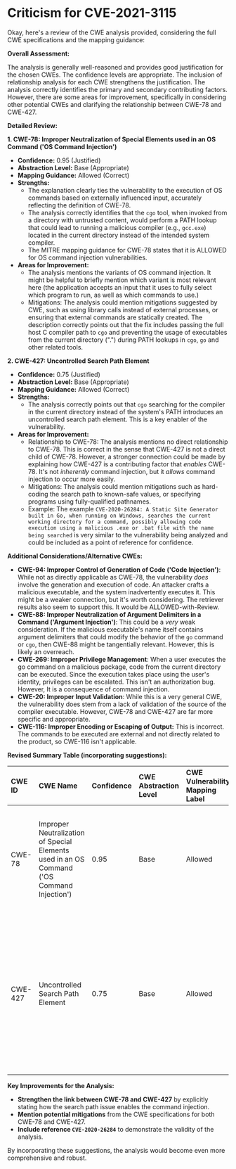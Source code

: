 # Criticism for CVE-2021-3115

Okay, here's a review of the CWE analysis provided, considering the full CWE specifications and the mapping guidance:

**Overall Assessment:**

The analysis is generally well-reasoned and provides good justification for the chosen CWEs. The confidence levels are appropriate. The inclusion of relationship analysis for each CWE strengthens the justification. The analysis correctly identifies the primary and secondary contributing factors. However, there are some areas for improvement, specifically in considering other potential CWEs and clarifying the relationship between CWE-78 and CWE-427.

**Detailed Review:**

**1. CWE-78: Improper Neutralization of Special Elements used in an OS Command ('OS Command Injection')**

*   **Confidence:** 0.95 (Justified)
*   **Abstraction Level:** Base (Appropriate)
*   **Mapping Guidance:** Allowed (Correct)
*   **Strengths:**
    *   The explanation clearly ties the vulnerability to the execution of OS commands based on externally influenced input, accurately reflecting the definition of CWE-78.
    *   The analysis correctly identifies that the `cgo` tool, when invoked from a directory with untrusted content, would perform a PATH lookup that could lead to running a malicious compiler (e.g., `gcc.exe`) located in the current directory instead of the intended system compiler.
    *   The MITRE mapping guidance for CWE-78 states that it is ALLOWED for OS command injection vulnerabilities.
*   **Areas for Improvement:**
    *   The analysis mentions the variants of OS command injection.  It might be helpful to briefly mention which variant is most relevant here (the application accepts an input that it uses to fully select which program to run, as well as which commands to use.)
    *   Mitigations: The analysis could mention mitigations suggested by CWE, such as using library calls instead of external processes, or ensuring that external commands are statically created. The description correctly points out that the fix includes passing the full host C compiler path to `cgo` and preventing the usage of executables from the current directory (".") during PATH lookups in `cgo`, `go` and other related tools.

**2. CWE-427: Uncontrolled Search Path Element**

*   **Confidence:** 0.75 (Justified)
*   **Abstraction Level:** Base (Appropriate)
*   **Mapping Guidance:** Allowed (Correct)
*   **Strengths:**
    *   The analysis correctly points out that `cgo` searching for the compiler in the current directory instead of the system's PATH introduces an uncontrolled search path element. This is a key enabler of the vulnerability.
*   **Areas for Improvement:**
    *   Relationship to CWE-78: The analysis mentions no direct relationship to CWE-78. This is correct in the sense that CWE-427 is not a direct child of CWE-78. However, a stronger connection could be made by explaining how CWE-427 is a contributing factor that *enables* CWE-78.  It's not *inherently* command injection, but it *allows* command injection to occur more easily.
    *   Mitigations: The analysis could mention mitigations such as hard-coding the search path to known-safe values, or specifying programs using fully-qualified pathnames.
    * Example: The example `CVE-2020-26284: A Static Site Generator built in Go, when running on Windows, searches the current working directory for a command, possibly allowing code execution using a malicious .exe or .bat file with the name being searched` is very similar to the vulnerability being analyzed and could be included as a point of reference for confidence.

**Additional Considerations/Alternative CWEs:**

*   **CWE-94: Improper Control of Generation of Code ('Code Injection')**: While not as directly applicable as CWE-78, the vulnerability *does* involve the generation and execution of code. An attacker crafts a malicious executable, and the system inadvertently executes it. This might be a weaker connection, but it's worth considering. The retriever results also seem to support this. It would be ALLOWED-with-Review.
*   **CWE-88: Improper Neutralization of Argument Delimiters in a Command ('Argument Injection')**: This could be a *very* weak consideration. If the malicious executable's name itself contains argument delimiters that could modify the behavior of the `go` command or `cgo`, then CWE-88 might be tangentially relevant. However, this is likely an overreach.
*   **CWE-269: Improper Privilege Management**: When a user executes the go command on a malicious package, code from the current directory can be executed. Since the execution takes place using the user's identity, privileges can be escalated. This isn't an authorization bug. However, It is a consequence of command injection.
*   **CWE-20: Improper Input Validation**: While this is a very general CWE, the vulnerability does stem from a lack of validation of the source of the compiler executable. However, CWE-78 and CWE-427 are far more specific and appropriate.
*   **CWE-116: Improper Encoding or Escaping of Output:** This is incorrect. The commands to be executed are external and not directly related to the product, so CWE-116 isn't applicable.

**Revised Summary Table (incorporating suggestions):**

| CWE ID  | CWE Name                                                                                 | Confidence | CWE Abstraction Level | CWE Vulnerability Mapping Label | CWE-Vulnerability Mapping Notes                                                                                                                                        |
| :------- | :--------------------------------------------------------------------------------------- | :--------- | :---------------------- | :------------------------------ | :------------------------------------------------------------------------------------------------------------------------------------------------------------------- |
| CWE-78   | Improper Neutralization of Special Elements used in an OS Command ('OS Command Injection') | 0.95       | Base                     | Allowed                         | Primary CWE.  The vulnerability enables execution of OS commands via unsanitized user input passed to a system call.                                      |
| CWE-427  | Uncontrolled Search Path Element                                                          | 0.75       | Base                     | Allowed                         | Secondary CWE. The vulnerability is caused by the application searching for executables in an uncontrolled directory, leading to the execution of malicious executables, enabling CWE-78. |

**Key Improvements for the Analysis:**

*   **Strengthen the link between CWE-78 and CWE-427** by explicitly stating how the search path issue enables the command injection.
*   **Mention potential mitigations** from the CWE specifications for both CWE-78 and CWE-427.
*  **Include reference `CVE-2020-26284`** to demonstrate the validity of the analysis.

By incorporating these suggestions, the analysis would become even more comprehensive and robust.